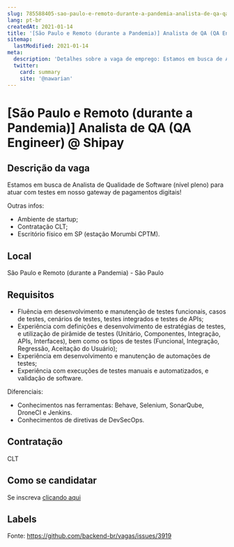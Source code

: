 ```yaml
---
slug: 785588405-sao-paulo-e-remoto-durante-a-pandemia-analista-de-qa-qa-engineer-at-shipay
lang: pt-br
createdAt: 2021-01-14
title: '[São Paulo e Remoto (durante a Pandemia)] Analista de QA (QA Engineer) @ Shipay - Vaga de Emprego'
sitemap:
  lastModified: 2021-01-14
meta:
  description: 'Detalhes sobre a vaga de emprego: Estamos em busca de Analista de Qualidade de Software (nível pleno) para atuar com testes em nosso gateway de pagamentos digitais! Outras infos: - Ambiente de startup; - Contratação CLT; - Escritório físico em SP (estação Morumbi CPTM).'
  twitter:
    card: summary
    site: '@nawarian'
---
```


# [São Paulo e Remoto (durante a Pandemia)] Analista de QA (QA Engineer) @ Shipay

## Descrição da vaga

Estamos em busca de Analista de Qualidade de Software (nível pleno) para atuar com testes em nosso gateway de pagamentos digitais!

Outras infos:
- Ambiente de startup;
- Contratação CLT;
- Escritório físico em SP (estação Morumbi CPTM).

## Local

São Paulo e Remoto (durante a Pandemia) - São Paulo

## Requisitos

- Fluência em desenvolvimento e manutenção de testes funcionais, casos de testes, cenários de testes, testes integrados e testes de APIs;
- Experiência com definições e desenvolvimento de estratégias de testes, e utilização de pirâmide de testes (Unitário, Componentes, Integração, APIs, Interfaces), bem como os tipos de testes (Funcional, Integração, Regressão, Aceitação do Usuário);
- Experiência em desenvolvimento e manutenção de automações de testes;
- Experiência com execuções de testes manuais e automatizados, e validação de software.

Diferenciais:
- Conhecimentos nas ferramentas: Behave, Selenium, SonarQube, DroneCI e Jenkins.
- Conhecimentos de diretivas de DevSecOps.

## Contratação

CLT

## Como se candidatar

Se inscreva [clicando aqui](https://www.pyjobs.com.br/job/1982)

## Labels



Fonte: https://github.com/backend-br/vagas/issues/3919